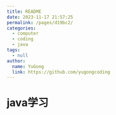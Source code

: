 ```yaml
---
title: README
date: 2023-11-17 21:57:25
permalink: /pages/d19bc2/
categories:
  - computer
  - coding
  - java
tags:
  - null
author:
  name: YuGong
  link: https://github.com/yugongcoding
---
```

# java学习
